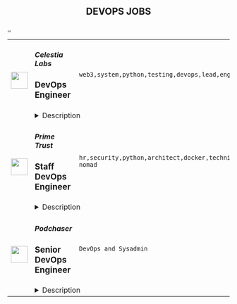 <div align="center"><h2>DEVOPS JOBS</h2></div><table><tr>
                <td width="100" height="100" rowspan="2">
                    <img src="https://remoteok.com/assets/img/jobs/b81d834f006e2cacbbd1af10b60309331669879030.peg" width="38px" height="auto">
                </td>
                <td width="300">
                    <h5>Celestia Labs</h5>
                    <h3>DevOps Engineer</h3>
                </td>
                <td width="300">
                    <code>web3,system,python,testing,devops,lead,engineer,full-time</code>
                </td>
                <td width="200">
                <text>1 days ago</text>
                </td>
                <td width="100" rowspan="2">
                <a href="https://remoteOK.com/remote-jobs/remote-devops-engineer-celestia-labs-157339" align="right" target="_blank">Apply</a>
                </td>
            </tr>
            <tr>
                <td colspan="3">
                <details><summary>Description</summary>
                <div><b style="font-size:18px;">About Celestia</b></div><div>Celestia is the first modular blockchain network. By decoupling consensus from execution, Celestia enables anyone to easily deploy their own blockchain, without the overhead of bootstrapping a new consensus network. Blockchains on Celestia are free from constraints, making them scalable, sovereign, and secure.</div><div><br></div><div><b><span style="font-size:18px;">About the Team</span></b></div><div>The Celestia team is remote first and highly distributed, with english as our primary language for communication. We are looking for self-starters that are excited about working in a fast paced startup environment. We do not require employees to live in specific timezones, but much of the team lives and works in the European and US timezones.  As such, employees are expected to be available as needed for team and company events that are scheduled. Generally these are scheduled between 12pm-5pm UTC. </div><div><br></div><div>Celestia Labs is seeking a remote full-time DevOps Engineer to help build out the testing infrastructure and CI/CD architecture.</div><div><br></div><p></p><h4>Perks</h4><p></p><p></p><ul>
<li>Flexible and remote work environment</li>
<li>Employment benefits and 4 weeks annual vacation</li>
<li>A share of the initial token supply, in addition to a salary</li>
<li>Work at the forefront of blockchain scaling alongside an exceptional team of engineers</li>
</ul><p></p><h4>Responsibilities</h4><p></p><p></p><ul>
<li>Own the release pipelines and lead cross-teams communication on release schedule changes</li>
<li>Provide observability dashboards for different testnets</li>
<li>Deployment of different tools for ease of use on different testnets </li>
<li>Help with cost reduction initiatives for our testnet architecture </li>
</ul><p></p><h4>Who You Are</h4><p></p><p></p><ul>
<li>At least 2 years of experience in this role or similar </li>
<li>Experience with AWS or similar services</li>
<li>Experience tools such as Grafana, Loki, Prometheus </li>
<li>Experience with deployment and infrastructure tools like Ansible, Docker, and Kubernetes</li>
<li>Experience with open source CI/CD tools like Github Actions</li>
</ul><p></p><h4>Nice to Haves</h4><p></p><p></p><ul>
<li>Experience with Testground</li>
<li>Hands-on experience with Cosmos SDK or Tendermint</li>
<li>A testing microservices background</li>
<li>You have developed automation frameworks from scratch in Go, Python or other system languages</li>
</ul><div>While experience in the blockchain space is preferred â having general excitement about web3 and modular blockchain technology is a must!	</div><br/><br/>Please mention the word **OPENLY** and tag RNDQuMTkzLjIxMi4yMDY= when applying to show you read the job post completely (#RNDQuMTkzLjIxMi4yMDY=). This is a beta feature to avoid spam applicants. Companies can search these words to find applicants that read this and see they're human.
                </details>
                </td>
            </tr>,<tr>
                <td width="100" height="100" rowspan="2">
                    <img src="https://remoteok.com/assets/img/jobs/b217dde61e08843ab8b13a6cf0424ad31669879007.png" width="38px" height="auto">
                </td>
                <td width="300">
                    <h5>Prime Trust</h5>
                    <h3>Staff DevOps Engineer</h3>
                </td>
                <td width="300">
                    <code>hr,security,python,architect,docker,technical,support,developer,software,test,growth,code,travel,devops,financial,fintech,bank,cloud,api,junior,operations,legal,reliability,recruiting,engineer,engineering,recruitment,digital nomad</code>
                </td>
                <td width="200">
                <text>1 days ago</text>
                </td>
                <td width="100" rowspan="2">
                <a href="https://remoteOK.com/remote-jobs/remote-staff-devops-engineer-prime-trust-157326" align="right" target="_blank">Apply</a>
                </td>
            </tr>
            <tr>
                <td colspan="3">
                <details><summary>Description</summary>
                <div class="content-intro">
<p><strong>About Prime Trust</strong></p>
<div>
<p>Prime Trust provides financial infrastructure APIs that allow fintech and digital asset companies to innovate quickly, securely, and reliably. Prime Trust makes it easy for businesses to offer access to digital assets with qualified custody, payment rails, indemnity, liquidity, compliance, and settlement APIs, as well as debit cards for custodial spending. Regulated by the State of Nevada, Prime Trust processes hundreds of millions of API calls per month. Prime Trustâs team has extensive regulatory and financial services backgrounds from the OCC, SEC, Federal Reserve, US Department of Justice, US Treasury/Secret Service, JPMorgan Chase, Green Dot, American Express, PNC, Bank of America, and Visa. The company is recognized by Forbes as Americaâs Best Startup Employer 2022 and is also Great Place to Work-Certifiedâ¢ 2022. Prime Trust has also been named to CB Insights Blockchain 50 for 2022. Visit us at <a class="c-link" href="http://www.primetrust.com/" target="_blank" rel="noopener noreferrer nofollow">www.primetrust.com</a> and connect with us on <a class="c-link" href="https://www.linkedin.com/company/primetrust/" target="_blank" rel="noopener noreferrer nofollow">LinkedIn</a>, <a class="c-link" href="https://twitter.com/PrimeTrustCo" target="_blank" rel="noopener noreferrer nofollow">Twitter</a>, and <a class="c-link" href="https://www.facebook.com/PrimeTrustLLC" target="_blank" rel="noopener noreferrer nofollow">Facebook</a>.</p>
</div>
<div> </div>
</div><div class="css-1al0cc eu4oa1w0">
<div class="css-1jb7xmw e37uo190">
<div class="css-smaipe e1wnkr790">
<p><strong>Job Brief Summary</strong></p>
<p><span style="font-weight:400;">Cloud Operations fuels the growth and the reputation of the company as the trusted service provider. We operate global, secure, highly available, resilient, and elastic infrastructure that enables customer success, product stability, service efficacy, and partner productivity. Cloud Operations responsibility spans across Developer Operations (DevOps), Release Engineering, Database Administration, Site Reliability Engineering (SRE), Network Operations Center (NOC), and Tooling.</span></p>
<p><span style="font-weight:400;">The DevOps team at Prime Trust is responsible for partnering with the Engineering organization to improve developer velocity, efficiency, productivity and satisfaction. We are a highly professional and friendly team that enjoys working together in a collaborative environment. We have a close bond with the Engineering team to work together to create the next financial solution. We loathe technical debt, and toil, and seek to have tooling and systems in place that ease the burden for everyone. We want to maximize team knowledge and professional growth by having time to do research and find ways to continually improve our areas of responsibility.</span></p>
<p><span style="font-weight:400;">We are looking for an experienced and talented Staff DevOps Engineer to join the team. Do you have a passion for building tools and services to allow developers to be more efficient? Are you an expert with AWS and Terraform? Do you have experience with automating CI/CD pipelines and an appetite for making them reliable, efficient, and secure? If so, you might be a great fit for the DevOps team! </span></p>
<p><strong>Experience and Requirements</strong></p>
<ul>
<li style="font-weight:400;"><span style="font-weight:400;">7+ yearsâ experience with AWS required, AWS Solutions Architect Professional preferred</span></li>
<li style="font-weight:400;"><span style="font-weight:400;">5+ yearsâ experience with Terraform required</span></li>
<li style="font-weight:400;"><span style="font-weight:400;">5+ yearsâ experience in DevOps Engineering or similar software engineering role</span></li>
<li style="font-weight:400;"><span style="font-weight:400;">5+ yearsâ experience with Python (3.x), JavaScript, Goland and/or Rust</span></li>
<li style="font-weight:400;"><span style="font-weight:400;">3+ yearsâ experience with containerization, specifically Docker and Kubernetes</span></li>
<li style="font-weight:400;"><span style="font-weight:400;">Proficient with GutHub/GitOps, Argo (workflows, events etc)</span></li>
<li style="font-weight:400;"><span style="font-weight:400;">Proven experience with CI/CD pipelines (creating, optimization, troubleshooting, best practices)</span></li>
<li style="font-weight:400;"><span style="font-weight:400;">Experience with instrumentation, logging and alerting methods and best practices</span></li>
<li style="font-weight:400;"><span style="font-weight:400;">Continuous improvement mindset</span></li>
<li style="font-weight:400;"><span style="font-weight:400;">Proactive approach to problem solving</span></li>
<li style="font-weight:400;"><span style="font-weight:400;">Demonstrated project development and leadership skills</span></li>
<li style="font-weight:400;"><span style="font-weight:400;">Experience with industry compliance standards such as PCI and SOC-2</span></li>
<li style="font-weight:400;"><span style="font-weight:400;">Be an example to others through demonstrated professionalism, discipline, humility, and collaboration</span></li>
<li style="font-weight:400;"><span style="font-weight:400;">A passion for making data driven decisions</span></li>
</ul>
<p><strong>Job Responsibilities</strong></p>
<ul>
<li style="font-weight:400;"><span style="font-weight:400;">As an expert in both AWS and Terraform, you will not only be a subject-matter-expert in these areas, but will also teach/coach junior engineers on the team </span></li>
<li style="font-weight:400;"><span style="font-weight:400;">Partner with the Engineering organization to identify friction in shipping code </span></li>
<li style="font-weight:400;"><span style="font-weight:400;">Develop new automation or tooling to make the SDLC as efficient and reliable as possible - specifically Build, Deploy and Test </span></li>
<li style="font-weight:400;"><span style="font-weight:400;">Iterate on best practices to increase the quality and velocity of deployments Track and report on critical KPIs </span></li>
<li style="font-weight:400;"><span style="font-weight:400;">Participate in an on-call rotation</span></li>
</ul>
<p><strong>Education</strong></p>
<ul>
<li style="font-weight:400;"><span style="font-weight:400;">Bachelor's degree in computer science, engineering, or related field</span></li>
<li style="font-weight:400;"><span style="font-weight:400;">Or equivalent experience</span></li>
</ul>
<p><strong>Location - </strong>Remote</p>
<p><strong>Benefits - </strong>Flexible PTO/Paid holidays/401(k)/Health, Dental, and Vision insurance for employee and dependents which is currently 100% paid for by the company, after the first day of the month following date of employment, and connectivity service reimbursement up to $100 per month (which includes work related cell phone, wifi, etc.)</p>
</div>
</div>
</div><div class="content-conclusion">
<p>At Prime Trust, we hold the steadfast belief that diversity and inclusion is essential to realize our mission and is a must-have for us to do our best work. We are proud to be an Equal Employment Opportunity employer and do not discriminate on the basis of race, color, ancestry, national origin, citizenship, religion, sex, sexual orientation, gender identity, age, ability, marital status, veteran status, or any other legally protected status. We will ensure that individuals with disabilities are provided reasonable accommodation to participate in the job application or interview process, to perform essential job functions, and to receive other benefits and privileges of employment. Please contact us to request accommodation.</p>
<p> </p>
<h3><strong>CCPA Notice for Candidates</strong></h3>
<p><span style="font-weight:400;">Thank you for your interest in joining Prime Trust, LLC and/or any Prime Trust affiliate companies (collectively âPrime Trust,â âwe,â âour,â or âusâ). Protecting your privacy is important to us. Under California law, we are required to provide you notice about the collection and use of your personal information. Please contact privacy@primetrust.com if you have any questions after reviewing the following information.</span></p>
<h3><strong>Scope and Applicability</strong></h3>
<p><span style="font-weight:400;">This Notice applies to job applicants and describes Prime Trustâs privacy practices when you apply for employment or are considered for a position with Prime Trust. </span></p>
<p><span style="font-weight:400;">Prime Trust does </span><span style="font-weight:400;">not</span><span style="font-weight:400;"> recruit or hire the following:</span></p>
<ul>
<li style="font-weight:400;"><span style="font-weight:400;">Children under 18 â We will not process or retain job applications from children under 18, nor do we direct information toward audiences under 18.</span></li>
</ul>
<h3><strong>Information We Collect</strong></h3>
<p><span style="font-weight:400;">We collect and process personal information for recruitment, interviewing, and hiring purposes as described in this Notice (collectively, âRecruitment Activitiesâ). To learn about your information collection choices, see the âYour Privacy Choices and Rightsâ section below.</span></p>
<ol>
<li style="font-weight:400;">
<h3><span style="font-weight:400;">Information You Provide to Us</span></h3>
</li>
</ol>
<p><span style="font-weight:400;">In addition to the information we collect when you use our Services described in our </span><a href="https://www.primetrust.com/legal/privacy-policy" rel="noopener noreferrer nofollow"><span style="font-weight:400;">Privacy Notice</span></a><span style="font-weight:400;">, we collect the following information directly from you as part of our Recruitment Activities:</span></p>
<ul>
<li>
<strong>Academic and professional experience</strong><span style="font-weight:400;"> such as employment history, level of education, skills, certifications, professional affiliations, and other relevant career information you choose to provide; and</span>
</li>
</ul>
<ul>
<li style="font-weight:400;">
<strong>Work eligibility</strong><span style="font-weight:400;"> such as your eligibility to work in the country where you applied for a job and your start date.</span>
</li>
</ul>
<ol>
<li style="font-weight:400;">
<h3><span style="font-weight:400;">Publicly Available Information</span></h3>
</li>
</ol>
<p><span style="font-weight:400;">We also may receive information from publicly available sources and social media websites, such as LinkedIn, during our Recruitment Activities.</span></p>
<ol>
<li style="font-weight:400;">
<h3><span style="font-weight:400;">Information We Collect from Third Parties</span></h3>
</li>
</ol>
<p><span style="font-weight:400;">We receive information about you from third parties, such as recruiting agencies, background check suppliers, and former employers, to engage in and support our Recruitment Activities. We limit the processing of your personal information to the purposes described in this Notice.</span></p>
<p><span style="font-weight:400;">Personal information that third parties share with us includes:</span></p>
<ul>
<li style="font-weight:400;">
<strong>Contact information</strong><span style="font-weight:400;">; and</span>
</li>
<li style="font-weight:400;">
<strong>Academic and professional background information</strong><span style="font-weight:400;">, such as referrals from current and former employees, contractors, recruiting agencies, or background check suppliers.</span>
</li>
</ul>
<p><span style="font-weight:400;">Third parties that collect personal information may have their own privacy notices which govern how your personal information is shared or used. We encourage you to read those notices carefully, and to contact the third party directly if you have any questions about their privacy practices. </span></p>
<ul>
<li>
<strong>Academic and professional experience</strong><span style="font-weight:400;"> such as employment history, level of education, skills, certifications, professional affiliations, and other relevant career information you choose to provide; and</span>
</li>
</ul>
<ul>
<li style="font-weight:400;">
<strong>Work eligibility</strong><span style="font-weight:400;"> such as your eligibility to work in the country where you applied for a job and your start date.</span>
</li>
</ul>
<h3><strong>How We Use Information</strong></h3>
<p><span style="font-weight:400;">When you interact with us during our Recruitment Activities, we use your personal information in the following ways:</span></p>
<ul>
<li style="font-weight:400;">
<strong>Communicate with you</strong><span style="font-weight:400;"> â We use your personal information to engage with you, including contacting you during the screening and interviewing process and communicating with you through our Recruitment Activities.</span>
</li>
<li style="font-weight:400;">
<strong>Provide our Recruitment Activities</strong><span style="font-weight:400;"> â We use your personal information to provide, operate, monitor, and maintain our Recruitment Activities, such as to evaluate and verify your application and qualifications for employment, prepare for and conduct interviews and screenings, conduct background and criminal checks, check references, arrange travel where applicable, or reimburse you for travel expenses.</span>
</li>
<li style="font-weight:400;">
<strong>Provide and improve functionality</strong><span style="font-weight:400;"> â We use your personal information to provide you with the functionality required during Recruitment Activities to analyze how you interact with our Recruitment Activities, and improve functionality, quality, and user experience. For example, we collect information about which websites you visited before applying to determine the effectiveness of our job postings. We also collect your information to determine whether you have previously visited our career page or previously applied for a job at Prime Trust.</span>
</li>
<li style="font-weight:400;">
<strong>Promote the security of our Recruitment Activities </strong><span style="font-weight:400;">â We use your personal information to investigate and prevent fraudulent behavior, unauthorized access related to Recruitment Activities and other illegal activities by verifying that the information you and others provide is true and accurate, such as for reference checks.</span>
</li>
<li style="font-weight:400;">
<strong>Develop and improve our Recruitment Activities</strong><span style="font-weight:400;"> â We process your personal information for legitimate business purposes, such as internally evaluating our recruitment process, submitting reports as required by law, and conducting analytics.</span>
</li>
<li style="font-weight:400;">
<strong>Legal, Regulatory, Safety and Compliance purposes</strong><span style="font-weight:400;"> â We use your personal information for compliance with laws or regulations, resolving legal disputes, and reviewing compliance with applicable usage terms, such as work eligibility in the country of employment. </span>
</li>
<li style="font-weight:400;">
<strong>Meeting any Statutory and/or Regulatory Reporting Obligations</strong><span style="font-weight:400;"> â We collect your personal information to evaluate whether we are meeting our recruiting our internal commitments to diversity and for collecting and/or submitting applicant data as required to regulatory authorities such as the Equal Employment Opportunity Commission.</span>
</li>
<li style="font-weight:400;">
<strong>Other purposes </strong><span style="font-weight:400;">â If we use your personal information for other purposes not described above, we will notify you in advance and ask for your consent. </span>
</li>
</ul>
<h3><strong>How We Share Information</strong></h3>
<p><span style="font-weight:400;">We share your personal information with third parties as required by law and as part of our business practices, as described below.</span></p>
<p><span style="font-weight:400;">We work with service providers such as skills evaluation providers, recruiting and HR software providers, recruiting agencies, and consultants to help us with our Recruitment Activities. Under contract with Prime Trust, these third parties are authorized to use your personal information only as necessary to provide these services or perform them on our behalf.</span></p>
<h3><strong>International Transfers</strong></h3>
<p><span style="font-weight:400;">If you provide us with your personal information, we may transfer your personal information to other countries. Some of these countries may have different data protection laws than the country in which you initially provided the information to us, and you may have few rights with respect to your personal information. </span><strong>If you do not want your personal information transferred to other countries, please do not submit any information to us.</strong></p>
<p><span style="font-weight:400;">To the extent required by law, we will take measures to protect the cross-border transfer of your information.</span></p>
<h3><strong>Changes to This Notice</strong></h3>
<p><span style="font-weight:400;"> We periodically review and update this Notice to describe changes to our practices. You can determine when this Notice was last revised by referring to the âUpdatedâ date at the top of this Notice. We encourage you to review the Notice whenever you interact with our Recruitment Activities to stay informed about our privacy practices and the ways that you can help protect your privacy.</span></p>
<p><span style="font-weight:400;">If we make significant changes to this Notice, we will notify you through</span><span style="font-weight:400;"> the email address associated with your application.</span><span style="font-weight:400;"> </span><strong>If you do not agree with the privacy practices disclosed in the Notice, we recommend you stop engaging in our Recruitment Activities.</strong></p>
<h3><strong>Contact Us</strong></h3>
<p><span style="font-weight:400;">If you have questions about this Notice or to update or request changes to your personal information, please contact us at privacy@primetrust.com or write to us:</span></p>
<p><span style="font-weight:400;">Prime Trust</span></p>
<p><span style="font-weight:400;">Attn: Jennifer Blanco</span></p>
<p><span style="font-weight:400;">330 S Rampart Blvd Ste 260,  </span></p>
<p><span style="font-weight:400;">Las Vegas, NV 89145 </span></p>
<p><br><br><strong>GDPR Notice for Candidates</strong></p>
<h3><strong>Legal Bases for Processing (for EEA Job Applicants)</strong></h3>
<p><span style="font-weight:400;">If you are an individual from the European Economic Area (âEEAâ), we collect and process your personal data only where we have legal basis for doing so under applicable European Union laws. The legal basis depends on Prime Trustâs relationship to you and how you choose to interact with us. This means we collect and use your personal data only:</span></p>
<ul>
<li style="font-weight:400;"><span style="font-weight:400;">To fulfill our contractual obligations to you;</span></li>
<li style="font-weight:400;"><span style="font-weight:400;">To operate our business, including to improve and develop our Recruitment Activities, for fraud prevention purposes, improve user experience, or other legitimate interest; and/or</span></li>
<li style="font-weight:400;"><span style="font-weight:400;">As otherwise in compliance with law.</span></li>
</ul>
<p> </p>
<p><span style="font-weight:400;">If you have any questions about the legal basis for processing, please contact us at the address listed in the </span><strong>âContact Usâ section</strong><span style="font-weight:400;">.</span></p>
<h3><strong>International Transfers</strong></h3>
<p><span style="font-weight:400;">If you provide us with your personal information, we may transfer your personal information to other countries. Some of these countries may have different data protection laws than the country in which you initially provided the information to us, and you may have few rights with respect to your personal information. </span><strong>If you do not want your personal information transferred to other countries, please do not submit any information to us.</strong></p>
<p><span style="font-weight:400;">To the extent required by law, we will take measures to protect the cross-border transfer of your information.</span></p>
</div><br/><br/>Please mention the word **CRISP** and tag RNDQuMTkzLjIxMi4yMDY= when applying to show you read the job post completely (#RNDQuMTkzLjIxMi4yMDY=). This is a beta feature to avoid spam applicants. Companies can search these words to find applicants that read this and see they're human.
                </details>
                </td>
            </tr>,<tr>
                <td width="100" height="100" rowspan="2">
                    <img src="https://wwr-pro.s3.amazonaws.com/logos/0082/1122/logo.gif" width="38px" height="auto">
                </td>
                <td width="300">
                    <h5>Podchaser</h5>
                    <h3> Senior DevOps Engineer</h3>
                </td>
                <td width="300">
                    <code>DevOps and Sysadmin</code>
                </td>
                <td width="200">
                <text>0 days ago</text>
                </td>
                <td width="100" rowspan="2">
                <a href="https://weworkremotely.com/remote-jobs/podchaser-senior-devops-engineer" align="right" target="_blank">Apply</a>
                </td>
            </tr>
            <tr>
                <td colspan="3">
                <details><summary>Description</summary>
                <img src="https://we-work-remotely.imgix.net/logos/0082/1122/logo.gif?ixlib=rails-4.0.0&w=50&h=50&dpr=2&fit=fill&auto=compress" />

<p>
  <strong>Headquarters:</strong> Louisville, KY
    <br /><strong>URL:</strong> <a href="https://www.podchaser.com/">https://www.podchaser.com/</a>
</p>

<div><strong>Job Overview</strong></div><div><br></div><div>Podchaser is looking for a Senior DevOps Engineer to be responsible for the ongoing configuration and maintenance of our existing stack including CI/CD pipelines, automating our software delivery processes and the general management and maintenance of our cloud infrastructure.</div><div><br></div><div>Working alongside our CTO and the rest of the engineering team, you'll develop and maintain container deployment, continuous integration, monitoring systems and performance troubleshooting, using your experience with Docker, Kubernetes, AWS and Elasticsearch, as well as your ability to learn new technologies.</div><div><br></div><div>Responsible for our security management and infrastructure roadmap, this role is integral to our development work, ensuring our platform is compliant and secure.</div><div><br></div><div>You will be taking over for an outgoing employee, so there will be a handover period after which you will be expected to ensure that business can continue as usual, while also collaborating on new projects.</div><div><br></div><div>This is a senior role, and we are only considering applicants with significant DevOps experience - at least 5 years experience is desired.</div><div><br></div><div>This is a 100% remote position, our engineers can live and work anywhere in the world, though there will be a requirement of at least some overlapping work hours with Melbourne, Australia (GMT+10).</div><div><br></div><div>We welcome applicants from a variety of backgrounds and perspectives, as we believe a diverse team leads to diverse ideas and solutions!</div><div>
<br><br>
</div><div><strong>Responsibilities</strong></div><ul>
<li>Responsibility for our existing Kubernetes cluster and CI/CD pipelines, ensuring they are able to run smoothly with minimal downtime.</li>
<li>Troubleshooting, performance tuning and optimisation of cloud-hosted applications and services in AWS, including cost optimisation.</li>
<li>Adding additional microservice containers and supporting infrastructure and recommending how they can be integrated into the rest of our stack.</li>
<li>Deploying new infrastructure as required for new projects and initiatives in a maintainable manner.</li>
<li>Working with CTO to determine the infrastructure required for new projects, as well as improvements to existing infrastructure for performance benefits or cost reduction.</li>
<li>Assisting with onboarding of new employees, ensuring they have a working dev environment and access to appropriate resources.<br><br>
</li>
</ul><div><strong>Skills &amp; Requirements</strong></div><ul>
<li>Deploying, scaling, and troubleshooting applications in production with Kubernetes.</li>
<li>Configuring and implementing CI/CD pipelines on the appropriate tools - we are currently using Gitlab and don’t have any reason to change that so experience there will be a bonus.</li>
<li>Building infrastructure on AWS</li>
<li>Using Infrastructure as Code tools such as Terraform.</li>
<li>Managing Elasticsearch clusters, with a good understanding of the processes involved in adding nodes to scale horizontally, manage required computing and memory resources, configure Kibana, etc.</li>
<li>Configuring and deploying NGINX to serve up a PHP backend.</li>
<li>Configuring and deploying a NodeJS Express backend (currently using PM2) to handle a server rendered React application.</li>
<li>General scripting skill to assist with automation and understand existing systems.<br><br>
</li>
</ul><div><strong>Qualities</strong></div><ul>
<li>You can earn our trust by sharing your thoughts and making commitments, and you're willing to trust your teammates to do the same.</li>
<li>You see your work all the way through to the end.</li>
<li>You can debate with empathy.</li>
<li>You are self-motivated, which means you handle your own time. This is a remote-only role, so it’s especially important that you are able to understand when a task is blocked by a colleague so you can use your time effectively elsewhere.</li>
<li>You are not afraid to try new things, and you're enthusiastic about helping others learn and grow.</li>
<li>You are pragmatic and can balance "textbook correctness" against practical reality.</li>
<li>You can keep your eye on the goal, while communicating early and often throughout a sprint.<br><br>
</li>
</ul><div><br></div><div><strong>Perks of Working at Podchaser</strong></div><ul>
<li>
<em>Fully distributed team </em>- We have been remote since the beginning so have processes and systems already in place to ensure we are remote-friendly</li>
<li>
<em>Flexible schedule</em> - You know the times you work best so you can work a schedule that works best for you</li>
<li><em>A positive, collaborative, and diverse culture</em></li>
</ul><div><br></div><div>Salary: $90,000.00 - $120,000.00 USD per year</div><div><br></div>

<p><strong>To apply:</strong> <a href="https://weworkremotely.com/remote-jobs/podchaser-senior-devops-engineer">https://weworkremotely.com/remote-jobs/podchaser-senior-devops-engineer</a></p>

                </details>
                </td>
            </tr>,<tr>
                <td width="100" height="100" rowspan="2">
                    <img src="https://wwr-pro.s3.amazonaws.com/logos/0074/7619/logo.gif" width="38px" height="auto">
                </td>
                <td width="300">
                    <h5>Clevertech</h5>
                    <h3> Senior DevOps Engineer</h3>
                </td>
                <td width="300">
                    <code>DevOps and Sysadmin</code>
                </td>
                <td width="200">
                <text>3 days ago</text>
                </td>
                <td width="100" rowspan="2">
                <a href="https://weworkremotely.com/remote-jobs/clevertech-senior-devops-engineer-12" align="right" target="_blank">Apply</a>
                </td>
            </tr>
            <tr>
                <td colspan="3">
                <details><summary>Description</summary>
                <img src="https://we-work-remotely.imgix.net/logos/0074/7619/logo.gif?ixlib=rails-4.0.0&w=50&h=50&dpr=2&fit=fill&auto=compress" />

<p>
  <strong>Headquarters:</strong> New York, NY
    <br /><strong>URL:</strong> <a href="https://clevertech.biz">https://clevertech.biz</a>
</p>

<div>
<br>Experience Remote done Right. Over 20 years of remote experience, all 500+ staff are 100% remote and we still grow vibrant relationships, provide exceptional opportunities for career growth while working with stellar clients on ambitious projects<br><br>
</div><div><strong>What we're working on:</strong></div><div>
<br>Enterprise companies turn to us to help them launch innovative digital products that interact with hundreds of millions of customers, transactions and data points. The problems we solve every day are real and require creativity, grit and determination. We are building a culture that challenges norms while fostering experimentation and personal growth. In order to grasp the scale of problems we face, ideally, you have some exposure to Logistics, FinTech, Transportation, Insurance, Media or other complex multifactor industries<br><br>
</div><div><strong><br>Requirements</strong></div><ul>
<li>7+ years of professional experience (A technical assessment will be required)</li>
<li>Senior-level experience with AWS (EC2, RDS, S3, ECS, ELB)</li>
<li>Strong background in Linux and Mongo Atlas administration</li>
<li>Experience deploying Kubernetes in a production environment</li>
<li>Experience with CI/CD in Jenkins or CircleCi</li>
<li>Infrastructure as code (we use Terraform)</li>
<li>Experience with requirement gathering and presentation to executives</li>
<li>English fluency, verbal and written</li>
<li>Professional, empathic, team player</li>
<li>Problem solver, proactive, go-getter</li>
</ul><div><strong>Straight from the Devs</strong></div><div>
<br>Watch short snippets of actual developers (Real, not scripted) share why they joined <a href="https://cleverte.ch/3"><strong>YouTube Playlist<br></strong></a><br>
</div><div><strong>Why Clevertech is an amazing place to work at</strong></div><div>
<br>At Clevertech, you can expect that you will:<br><br>
</div><ul>
<li>Be 100% dedicated to one project at a time so that you can hone your skills, innovate and grow</li>
<li>Be a part of a team of talented and friendly senior-level developers</li>
<li>Work on projects that allow you to use cutting edge tech. We believe in constantly evolving your mastery</li>
</ul><div>
<br>The result? We produce meaningful work and we are truly proud and excited to be creating waves in an industry under transformation.<br><br>
</div>

<p><strong>To apply:</strong> <a href="https://weworkremotely.com/remote-jobs/clevertech-senior-devops-engineer-12">https://weworkremotely.com/remote-jobs/clevertech-senior-devops-engineer-12</a></p>

                </details>
                </td>
            </tr></table>